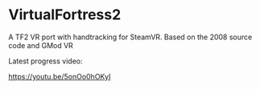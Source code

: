# VirtualFortress2
A TF2 VR port with handtracking for SteamVR. Based on the 2008 source code and GMod VR

Latest progress video:

https://youtu.be/5onOo0hOKyI
